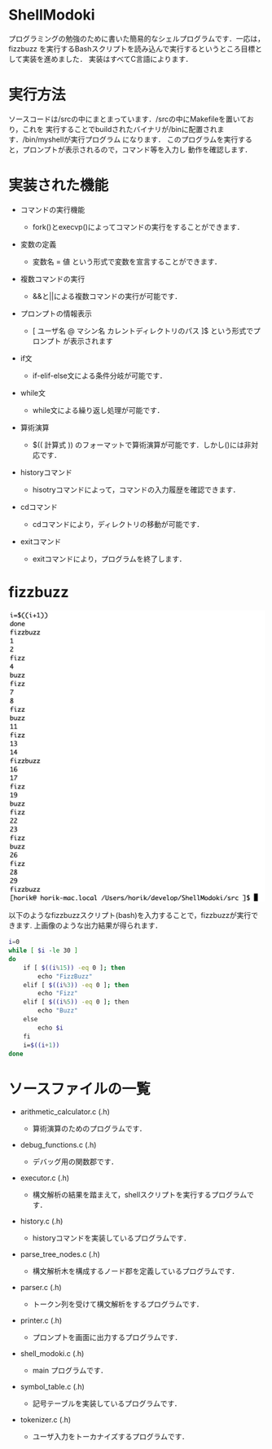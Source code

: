 # ShellModoki
プログラミングの勉強のために書いた簡易的なシェルプログラムです．一応は，fizzbuzz
を実行するBashスクリプトを読み込んで実行するというところ目標として実装を進めました．
実装はすべてC言語によります．

# 実行方法
ソースコードは/srcの中にまとまっています．/srcの中にMakefileを置いており，これを
実行することでbuildされたバイナリが/binに配置されます．/bin/myshellが実行プログラム
になります．
このプログラムを実行すると，プロンプトが表示されるので，コマンド等を入力し
動作を確認します．

# 実装された機能

* コマンドの実行機能
    * fork()とexecvp()によってコマンドの実行をすることができます．

* 変数の定義
    * 変数名 = 値 という形式で変数を宣言することができます．

* 複数コマンドの実行
    * &&と||による複数コマンドの実行が可能です．

* プロンプトの情報表示
    * [ ユーザ名 @ マシン名 カレントディレクトリのパス ]$ という形式でプロンプト
     が表示されます

* if文
    * if-elif-else文による条件分岐が可能です．

* while文
    * while文による繰り返し処理が可能です．

* 算術演算
    * $(( 計算式 )) のフォーマットで算術演算が可能です．しかし()には非対応です． 

* historyコマンド
    * hisotryコマンドによって，コマンドの入力履歴を確認できます．

* cdコマンド
    * cdコマンドにより，ディレクトリの移動が可能です．

* exitコマンド
    * exitコマンドにより，プログラムを終了します．

# fizzbuzz 

<img src="/imgs/fizzbuzz.png">

以下のようなfizzbuzzスクリプト(bash)を入力することで，fizzbuzzが実行できます.
上画像のような出力結果が得られます．

```bash 
i=0
while [ $i -le 30 ]
do
    if [ $((i%15)) -eq 0 ]; then
        echo "FizzBuzz"
    elif [ $((i%3)) -eq 0 ]; then
        echo "Fizz"
    elif [ $((i%5)) -eq 0 ]; then 
        echo "Buzz"
    else
        echo $i
    fi
    i=$((i+1))
done

```

# ソースファイルの一覧

* arithmetic_calculator.c (.h)
    * 算術演算のためのプログラムです．

* debug_functions.c (.h)
    * デバッグ用の関数郡です．

* executor.c (.h)
    * 構文解析の結果を踏まえて，shellスクリプトを実行するプログラムです．

* history.c (.h)
    * historyコマンドを実装しているプログラムです．

* parse_tree_nodes.c (.h)
    * 構文解析木を構成するノード郡を定義しているプログラムです．

* parser.c (.h)
    * トークン列を受けて構文解析をするプログラムです．

* printer.c (.h)
    * プロンプトを画面に出力するプログラムです．

* shell_modoki.c (.h)
    * main プログラムです．

* symbol_table.c (.h)
    * 記号テーブルを実装しているプログラムです．

* tokenizer.c (.h)
    * ユーザ入力をトーカナイズするプログラムです．

